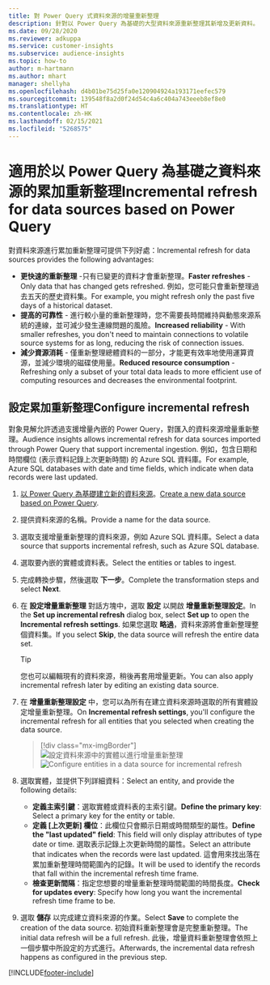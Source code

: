 ```yaml
---
title: 對 Power Query 式資料來源的增量重新整理
description: 針對以 Power Query 為基礎的大型資料來源重新整理其新增及更新資料。
ms.date: 09/28/2020
ms.reviewer: adkuppa
ms.service: customer-insights
ms.subservice: audience-insights
ms.topic: how-to
author: m-hartmann
ms.author: mhart
manager: shellyha
ms.openlocfilehash: d4b01be75d25fa0e120904924a193171eefec579
ms.sourcegitcommit: 139548f8a2d0f24d54c4a6c404a743eeeb8ef8e0
ms.translationtype: HT
ms.contentlocale: zh-HK
ms.lasthandoff: 02/15/2021
ms.locfileid: "5268575"
---
```

# <a name="incremental-refresh-for-data-sources-based-on-power-query"></a><span data-ttu-id="ec50c-103">適用於以 Power Query 為基礎之資料來源的累加重新整理</span><span class="sxs-lookup"><span data-stu-id="ec50c-103">Incremental refresh for data sources based on Power Query</span></span>

<span data-ttu-id="ec50c-104">對資料來源進行累加重新整理可提供下列好處：</span><span class="sxs-lookup"><span data-stu-id="ec50c-104">Incremental refresh for data sources provides the following advantages:</span></span>

- <span data-ttu-id="ec50c-105">**更快速的重新整理** -只有已變更的資料才會重新整理。</span><span class="sxs-lookup"><span data-stu-id="ec50c-105">**Faster refreshes** - Only data that has changed gets refreshed.</span></span> <span data-ttu-id="ec50c-106">例如，您可能只會重新整理過去五天的歷史資料集。</span><span class="sxs-lookup"><span data-stu-id="ec50c-106">For example, you might refresh only the past five days of a historical dataset.</span></span>
- <span data-ttu-id="ec50c-107">**提高的可靠性** - 進行較小量的重新整理時，您不需要長時間維持與動態來源系統的連線，並可減少發生連線問題的風險。</span><span class="sxs-lookup"><span data-stu-id="ec50c-107">**Increased reliability** - With smaller refreshes, you don't need to maintain connections to volatile source systems for as long, reducing the risk of connection issues.</span></span>
- <span data-ttu-id="ec50c-108">**減少資源消耗** - 僅重新整理總體資料的一部分，才能更有效率地使用運算資源，並減少環境的磁碟使用量。</span><span class="sxs-lookup"><span data-stu-id="ec50c-108">**Reduced resource consumption** - Refreshing only a subset of your total data leads to more efficient use of computing resources and decreases the environmental footprint.</span></span>

## <a name="configure-incremental-refresh"></a><span data-ttu-id="ec50c-109">設定累加重新整理</span><span class="sxs-lookup"><span data-stu-id="ec50c-109">Configure incremental refresh</span></span>

<span data-ttu-id="ec50c-110">對象見解允許透過支援增量內嵌的 Power Query，對匯入的資料來源增量重新整理。</span><span class="sxs-lookup"><span data-stu-id="ec50c-110">Audience insights allows incremental refresh for data sources imported through Power Query that support incremental ingestion.</span></span> <span data-ttu-id="ec50c-111">例如，包含日期和時間欄位 (表示資料記錄上次更新時間) 的 Azure SQL 資料庫。</span><span class="sxs-lookup"><span data-stu-id="ec50c-111">For example, Azure SQL databases with date and time fields, which indicate when data records were last updated.</span></span>

1. <span data-ttu-id="ec50c-112">[以 Power Query 為基礎建立新的資料來源](connect-power-query.md)。</span><span class="sxs-lookup"><span data-stu-id="ec50c-112">[Create a new data source based on Power Query](connect-power-query.md).</span></span>

1. <span data-ttu-id="ec50c-113">提供資料來源的名稱。</span><span class="sxs-lookup"><span data-stu-id="ec50c-113">Provide a name for the data source.</span></span>

1. <span data-ttu-id="ec50c-114">選取支援增量重新整理的資料來源，例如 Azure SQL 資料庫。</span><span class="sxs-lookup"><span data-stu-id="ec50c-114">Select a data source that supports incremental refresh, such as Azure SQL database.</span></span>

1. <span data-ttu-id="ec50c-115">選取要內嵌的實體或資料表。</span><span class="sxs-lookup"><span data-stu-id="ec50c-115">Select the entities or tables to ingest.</span></span>

1. <span data-ttu-id="ec50c-116">完成轉換步驟，然後選取 **下一步**。</span><span class="sxs-lookup"><span data-stu-id="ec50c-116">Complete the transformation steps and select **Next**.</span></span>

1. <span data-ttu-id="ec50c-117">在 **設定增量重新整理** 對話方塊中，選取 **設定** 以開啟 **增量重新整理設定**。</span><span class="sxs-lookup"><span data-stu-id="ec50c-117">In the **Set up incremental refresh** dialog box, select **Set up** to open the **Incremental refresh settings**.</span></span> <span data-ttu-id="ec50c-118">如果您選取 **略過**，資料來源將會重新整理整個資料集。</span><span class="sxs-lookup"><span data-stu-id="ec50c-118">If you select **Skip**, the data source will refresh the entire data set.</span></span>
   > [!TIP]
   > <span data-ttu-id="ec50c-119">您也可以編輯現有的資料來源，稍後再套用增量更新。</span><span class="sxs-lookup"><span data-stu-id="ec50c-119">You can also apply incremental refresh later by editing an existing data source.</span></span>

1. <span data-ttu-id="ec50c-120">在 **增量重新整理設定** 中，您可以為所有在建立資料來源時選取的所有實體設定增量重新整理。</span><span class="sxs-lookup"><span data-stu-id="ec50c-120">On **Incremental refresh settings**, you'll configure the incremental refresh for all entities that you selected when creating the data source.</span></span>

   > [!div class="mx-imgBorder"]
   > <span data-ttu-id="ec50c-121">![設定資料來源中的實體以進行增量重新整理](media/incremental-refresh-settings.png "設定資料來源中的實體以進行增量重新整理")</span><span class="sxs-lookup"><span data-stu-id="ec50c-121">![Configure entities in a data source for incremental refresh](media/incremental-refresh-settings.png "Configure entities in a data source for incremental refresh")</span></span>

1. <span data-ttu-id="ec50c-122">選取實體，並提供下列詳細資料：</span><span class="sxs-lookup"><span data-stu-id="ec50c-122">Select an entity, and provide the following details:</span></span>

   - <span data-ttu-id="ec50c-123">**定義主索引鍵**：選取實體或資料表的主索引鍵。</span><span class="sxs-lookup"><span data-stu-id="ec50c-123">**Define the primary key**: Select a primary key for the entity or table.</span></span>
   - <span data-ttu-id="ec50c-124">**定義 [上次更新] 欄位**：此欄位只會顯示日期或時間類型的屬性。</span><span class="sxs-lookup"><span data-stu-id="ec50c-124">**Define the "last updated" field**: This field will only display attributes of type date or time.</span></span> <span data-ttu-id="ec50c-125">選取表示記錄上次更新時間的屬性。</span><span class="sxs-lookup"><span data-stu-id="ec50c-125">Select an attribute that indicates when the records were last updated.</span></span> <span data-ttu-id="ec50c-126">這會用來找出落在累加重新整理時間範圍內的記錄。</span><span class="sxs-lookup"><span data-stu-id="ec50c-126">It will be used to identify the records that fall within the incremental refresh time frame.</span></span>
   - <span data-ttu-id="ec50c-127">**檢查更新間隔**：指定您想要的增量重新整理時間範圍的時間長度。</span><span class="sxs-lookup"><span data-stu-id="ec50c-127">**Check for updates every**: Specify how long you want the incremental refresh time frame to be.</span></span>

1. <span data-ttu-id="ec50c-128">選取 **儲存** 以完成建立資料來源的作業。</span><span class="sxs-lookup"><span data-stu-id="ec50c-128">Select **Save** to complete the creation of the data source.</span></span> <span data-ttu-id="ec50c-129">初始資料重新整理會是完整重新整理。</span><span class="sxs-lookup"><span data-stu-id="ec50c-129">The initial data refresh will be a full refresh.</span></span> <span data-ttu-id="ec50c-130">此後，增量資料重新整理會依照上一個步驟中所設定的方式進行。</span><span class="sxs-lookup"><span data-stu-id="ec50c-130">Afterwards, the incremental data refresh happens as configured in the previous step.</span></span>


[!INCLUDE[footer-include](../includes/footer-banner.md)]